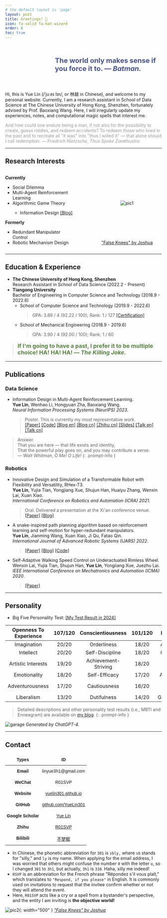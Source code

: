 ```yaml
---
# the default layout is 'page'
layout: post
title: Greetings! 🎉
icon: fa-solid fa-hat-wizard
order: 6
toc: true
---
```


<div style="display: flex; align-items: center; margin-bottom: 20px;">
  <div style="flex-shrink: 0; width: 130px; height: 130px; background-image: url('/assets/img/photo2_transparent.png'); background-size: cover; background-position: center; margin-right: 30px;" onmouseover="this.style.backgroundImage='url(/assets/img/photo2_cooler_transparent.png)'" onmouseout="this.style.backgroundImage='url(/assets/img/photo2_transparent.png)'">
  </div>
  <div style="flex-grow: 1; display: flex; justify-content: center; align-items: center;">
    <!-- <div style="font-style: italic; color: #555; border-left: 5px solid #eee; padding-left: 20px;"> -->
    <div style="color: #495485; font-size: 22px">
      <b>The world only makes sense if you force it to. <i>—&nbsp;Batman.</i></b>
    </div>
  </div>
</div>



Hi, this is Yue Lin (/ˈjuːeɪ lɪn/, or 林越 in Chinese), and welcome to my personal website.
Currently, I am a research assistant in School of Data Science at The Chinese University of Hong Kong, Shenzhen, fortunately advised by Prof. Baoxiang Wang. Here, I will irregularly update my experiences, notes, and computational magic spells that interest me.


<div style="color: #999;">
  And how could one endure being a man, if not also for the possibility to create, guess riddles, and redeem accidents? To redeem those who lived in the past and to recreate all "it was" into "thus I willed it" — that alone should I call redemption. <i>—&nbsp;Friedrich&nbsp;Nietzsche,&nbsp;Thus&nbsp;Spoke&nbsp;Zarathustra.</i>
</div>


<!-- <div class="w-22 left" style="width: 130px; height: 130px; background-image: url('/assets/img/photo2.jpeg'); background-size: cover; background-position: center; float: left;" onmouseover="this.style.backgroundImage='url(/assets/img/photo2_cooler.jpeg)'" onmouseout="this.style.backgroundImage='url(/assets/img/photo2.jpeg)'"></div>

And how could one endure being a man, if not also for the possibility to create, guess riddles, and redeem accidents? To redeem those who lived in the past and to recreate all "it was" into "thus I willed it" — that alone should I call redemption. *— Friedrich Nietzsche, Thus Spoke Zarathustra.*


<br clear="all"/>

Hi, this is Yue Lin (/ˈjuːeɪ lɪn/, or 林越 in Chinese), and welcome to my personal website.
Currently, I am a research assistant in School of Data Science at The Chinese University of Hong Kong, Shenzhen, fortunately advised by Prof. Baoxiang Wang. Here, I will irregularly update my experiences, notes, and computational magic spells that interest me.


> And how could one endure being a man, if not also for the possibility to create, guess riddles, and redeem accidents?
> To redeem those who lived in the past and to recreate all "it was" into "thus I willed it" — that alone should I call redemption. 
> *— Friedrich Nietzsche, Thus Spoke Zarathustra.*
{: .prompt-info } -->

---

## Research Interests

<!-- ![pic1](/assets/img/about/crow1.png){: width="250" .w-50 .left}
_[— Joshua, False Knees.](https://falseknees.com/about.html)_ -->

<!-- *Currently*
- Multi-Agent Reinforcement Learning
- [Information Design]({{site.baseurl}}/posts/Information-Design-10min/)
- Sequential Social Dilemma

*Formerly*
- Redundant Manipulator Control
- Robotic Mechanism Design -->


<style>
  .flex-container {
    display: flex;
    justify-content: flex-start;
    align-items: stretch;
  }
  .flex-item {
    /* width: 45%; */
    width: 300px;
    display: flex;
    flex-direction: column;
    justify-content: center;
  }
  .spacer {
    width: 15%;
  }
  .auto-spacer {
    flex-grow: 1;
  }
  @media (max-width: 768px) {
    .flex-container {
      flex-direction: column;
      align-items: center;
    }
    .flex-item, .spacer, .auto-spacer {
      width: 85%;
    }
  }
</style>

<div class="flex-container">
  <div class="flex-item">
    <div>
      <p><strong>Currently</strong></p>
      <ul>
        <li>Social Dilemma</li>
        <li>Multi-Agent Reinforcement Learning</li>
        <li>Algorithmic Game Theory</li>
        <ul>
          <li>Information Design <a href="{{site.baseurl}}/posts/Information-Design-10min/">[Blog]</a></li>
        </ul>
      </ul>
      <p><strong>Formerly</strong></p>
      <ul>
        <li>Redundant Manipulator Control</li>
        <li>Robotic Mechanism Design</li>
      </ul>
    </div>
  </div>
  <div class="spacer"></div>
  <div class="flex-item" style="text-align: center;">
    <img src="/assets/img/about/crow1.png" alt="pic1" style="max-height: 100%; margin: auto;" />
    <p><a href="https://falseknees.com/about.html">"False Knees" by Joshua</a></p>
  </div>
  <div class="auto-spacer"></div>
</div>

<!-- <br clear="all"/> -->

---

## Education & Experience

- **The Chinese University of Hong Kong, Shenzhen**  
  Research Assistant in School of Data Science (2022.2 - Present)
- **Tiangong University**  
  Bachelor of Engineering in Computer Science and Technology (2018.9 - 2022.6)
    - School of Computer Science and Technology (2019.9 - 2022.6)  
        > GPA:  3.89 / 4 (92.22 / 100); Rank: 1 / 127 
        [[Certification]]({{site.baseurl}}/posts/Certification-Rank/)
    - School of Mechanical Engineering (2018.9 - 2019.6)  
        > GPA:  3.90 / 4 (92.00 / 100); Rank: 1 / 60

> <p style="font-size: 18px; color: #588142"><b>If I'm going to have a past, I prefer it to be multiple choice! HA! HA! HA! <i>—&nbsp;The&nbsp;Killing&nbsp;Joke.</i></b></p>


<!-- <div style="height: 20px;"></div>

<p style="text-align:left;height:20px;"><b>
The Chinese University of Hong Kong, Shenzhen</b><span style="float:right;">
Shenzhen, China</span></p >

<p style="text-align:left;height:20px;">
Research Assistant - School of Data Science<span style="float:right;">
2022.2 - Present</span></p >

<div style="height: 15px;"></div>

<p style="text-align:left;height:20px;"><b>
Tiangong University</b><span style="float:right;">
Tianjin, China</span></p >

<p style="text-align:left;height:20px;">
Bachelor of Engineering - Computer Science and Technology<span style="float:right;">
2018.9 - 2022.6</span></p >

<div class="align-container" style="color:DarkGray;">
    <span style="text-align:left;height:20px;"><b>
        Major: Computer Science and Technology</b><span style="float:right;">
        2019.9 - 2022.6</span></span>
    <div class="align-content">
        <span style="margin-right: 2em;">GPA:  3.89 / 4 (92.22 / 100)</span><span>Rank: 1 / 127</span>
    </div>
</div>

<div class="align-container" style="color:DarkGray;">
    <span style="text-align:left;height:20px;"><b>
    Major: Mechanical Engineering</b><span style="float:right;">
    2018.9 - 2019.6</span></span>
    <div class="align-content">
        <span style="margin-right: 2em;">GPA: 3.90 / 4 (92.00 / 100)</span><span>Rank: 1 / 60</span>
    </div>
</div>

<div style="height: 25px;"></div> -->

---

## Publications

<!-- [[Google Scholar]](https://scholar.google.com/citations?user=fbvQHX4AAAAJ&hl=zh-CN) -->

### Data Science

- Information Design in Multi-Agent Reinforcement Learning.  
    **Yue Lin**, Wenhao Li, Hongyuan Zha, Baoxiang Wang.  
    *Neural Information Processing Systems (NeurIPS) 2023*.
    > Poster. This is currently my most representative work.  
    [[Paper]](https://arxiv.org/abs/2305.06807) 
    [[Code]](https://github.com/YueLin301/InformationDesignMARL) 
    [[Blog en]]({{site.baseurl}}/posts/IDMARL/) 
    [[Blog cn]]({{site.baseurl}}/posts/IDMARL-cn/) 
    [[Zhihu cn]](https://zhuanlan.zhihu.com/p/687305626) 
    [[Slides]]({{site.baseurl}}/posts/IDMARL/#slides) 
    [[Talk en]](https://www.youtube.com/watch?v=yhVlpv_1Pg4) 
    [[Talk cn]](https://www.bilibili.com/video/BV1e94y177Dj/?share_source=copy_web&vd_source=b3cf9eb7cfe43c730613c5158a38e978&t=2825)  

<!-- > Of the empty and useless years of the rest, with the rest me intertwined,  
> The question, O me! so sad, recurring — What good amid these, O me, O life?  
> *— Walt Whitman, O Me! O Life!*
{: .prompt-tip } -->

> *Answer.*  
> That you are here — that life exists and identity,  
> That the powerful play goes on, and you may contribute a verse.  
> *— Walt Whitman, O Me! O Life!*
{: .prompt-info }

### Robotics

- Innovative Design and Simulation of a Transformable Robot with Flexibility and Versatility, RHex-T3.  
    **Yue Lin**, Yujia Tian, Yongjiang Xue, Shujun Han, Huaiyu Zhang, Wenxin Lai, Xuan Xiao.  
    *International Conference on Robotics and Automation (ICRA) 2021*.
    > Oral. Delivered a presentation at the Xi'an conference venue.  
    [[Paper]](https://ieeexplore.ieee.org/abstract/document/9561060) 
    [[Blog]]({{site.baseurl}}/posts/RHex-T3/)  
- A snake-inspired path planning algorithm based on reinforcement learning and self-motion for hyper-redundant manipulators.  
    **Yue Lin**, Jianming Wang, Xuan Xiao, Ji Qu, Fatao Qin.  
    *International Journal of Advanced Robotic Systems (IJARS) 2022*.  
    > [[Paper]](https://journals.sagepub.com/doi/full/10.1177/17298806221110022) [[Blog]]({{site.baseurl}}/posts/SSCC/) 
    [[Code]](https://github.com/YueLin301/Swinging-Search-Crawling-Control)  
- Self-Adaptive Walking Speed Control on Underactuated Rimless Wheel.  
    Wenxin Lai, Yujia Tian, Shujun Han, **Yue Lin**, Yongiiang Xue, Juezhu Lai.  
    *IEEE International Conference on Mechatronics and Automation (ICMA) 2020*.  
    > [[Paper]](https://ieeexplore.ieee.org/abstract/document/9233853)  

<!-- ---

## Honors & Awards
- First Prize in the 16th Tianjin "The Challenge Cup" Competition - 2021.6
- First Prize of the President's Scholarship (Top: 3%), Tiangong University - 2020.12
- Second Prize of the President's Scholarship (Top: 10%), Tiangong University - 2018.12 & 2019.12
- Third Prize in the 15th Tianjin "The Projection Mapping Contest" Competition - 2019.5

---

## Campus Involvement
- Assisted classmates in preparing for final exams during the pandemic. Check out my [mind map notes](https://github.com/YueLin301/MindMap-bakcup).
- Initiated and organized a weekly seminar on Advanced Mathematics for classmates, promoting a harmonious learning environment.

The high-scoring courses at the undergraduate level include the following: 
  - **Mathematics:** Advanced Mathematics (100), Discrete Mathematics (96);
  - **Computer Science:** Compiler Theory (99), Embedded System Design (99), Software Engineering (98), Operating System (95), Computer Networks (96), Curriculum Design on Database (95), Application Development Practice (97), Internet of Things Technology (99), Software Development Practice (95), Distributed and Cloud Computing (95);
  - **Artificial Intelligence:** Digital Image Processing (98), Speech Recognition and Natural Language Understanding (96), Computerized Vision (96), Machine Learning (95);
  - **Robotics:** Intelligent Mobile Robot (99), Electrical and Electronic Technology (98), College Physics (97). -->

---

## Personality

- Big Five Personality Test: 
  <!-- [**SCOAI**](https://bigfive-test.com/result/649d06c585aaa70008135b20);  -->
  [[My Test Result in 2024]](https://bigfive-test.com/result/65e8ffaf59460b0008351b6d)
  <!-- [[My Test Result in 2023]](https://bigfive-test.com/result/649d06c585aaa70008135b20) -->
  <!-- - Scored highly in **Openness to Experience**, especially in *Imagination* and *Intellect*. -->
  <!-- - Scored highly in **Conscientiousness**, especially in *Orderliness* and *Achievement-Striving*. -->

| Openness To Experience 	| 107/120 	|   Conscientiousness  	| 101/120 	|    Extraversion    	| 95/120 	| Agreeableness 	| 82/120 	|     Neuroticism    	| 64/120 	|
|:----------------------:	|:-------:	|:--------------------:	|:-------:	|:------------------:	|:------:	|:-------------:	|:------:	|:------------------:	|:------:	|
|       Imagination      	|  20/20  	|      Orderliness     	|  18/20  	|   Activity Level   	|  19/20 	|    Modesty    	|  16/20 	|    Vulnerability   	|  8/20  	|
|        Intellect       	|  20/20  	|    Self-Discipline   	|  18/20  	|    Cheerfulness    	|  18/20 	|    Sympathy   	|  15/20 	|     Depression     	|  9/20  	|
|   Artistic Interests   	|  19/20  	| Achievement-Striving 	|  18/20  	|    Friendliness    	|  15/20 	|    Altruism   	|  14/20 	| Self-Consciousness 	|  10/20 	|
|      Emotionality      	|  18/20  	|     Self-Efficacy    	|  17/20  	|    Assertiveness   	|  15/20 	|  Cooperation  	|  13/20 	|    Immoderation    	|  11/20 	|
|     Adventurousness    	|  17/20  	|     Cautiousness     	|  16/20  	| Excitement-Seeking 	|  15/20 	|    Morality   	|  13/20 	|        Anger       	|  11/20 	|
|       Liberalism       	|  13/20  	|      Dutifulness     	|  14/20  	|   Gregariousness   	|  13/20 	|     Trust     	|  11/20 	|       Anxiety      	|  15/20 	|

<!-- - Myers-Briggs Type Indicator (MBTI):  -->
  <!-- [**INTJ-T**](https://www.16personalities.com/intj-personality).  -->
  <!-- [[My Test Result in 2023]](https://www.16personalities.com/profiles/8dc4f03308407). -->
<!-- - Enneagram:  -->
  <!-- [**Type 5 with a 4-Wing**](https://www.enneagraminstitute.com/type-5);  -->
  <!-- Tritye: 548. -->
  <!-- [Instincts](https://www.enneagrammer.com/the-three-instincts): SX/SP; -->
  <!-- [[My Test Result in 2023]](https://personalitypath.com/enneagram/personality-test-result/?t=6565fb05b6e90&swcfpc=1). -->

> Detailed descriptions and other personality test results (i.e., MBTI and Enneagram) are available on [my blog]({{site.baseurl}}/posts/Personality). 
{: .prompt-info }
<!-- > I believe these tools are efficient communication protocols, and using them allows me to easily introduce my profile.  -->

![garage](/assets/img/avatar/garage3c.png)
_Generated by ChatGPT-4._

---

## Contact

<div align="center">

<style type="text/css">
.tg  {border:none;border-collapse:collapse;border-spacing:0;}
.tg td{border-style:solid;border-width:0px;font-family:Arial, sans-serif;font-size:14px;overflow:hidden;
  padding:10px 5px;word-break:normal;}
.tg th{border-style:solid;border-width:0px;font-family:Arial, sans-serif;font-size:14px;font-weight:normal;
  overflow:hidden;padding:10px 5px;word-break:normal;}
.tg .tg-wp8o{border-color:#000000;text-align:center;vertical-align:top}
.tg .tg-mqa1{border-color:#000000;font-weight:bold;text-align:center;vertical-align:top}
</style>
<table class="tg">
<thead>
  <tr>
    <th class="tg-mqa1">Types</th>
    <th class="tg-mqa1">ID</th>
  </tr>
</thead>
<tbody>
  <tr>
    <td class="tg-mqa1">Email</td>
    <td class="tg-wp8o">linyue3h1@gmail.com</td>
  </tr>
  <tr>
    <td class="tg-mqa1">WeChat</td>
    <td class="tg-wp8o">R01SVP</td>
  </tr>
  <tr>
    <td class="tg-mqa1">Website</td>
    <td class="tg-wp8o"><a href="{{site.baseurl}}/" target="_blank" rel="noopener noreferrer">yuelin301.github.io</a></td>
  </tr>
  <tr>
    <td class="tg-mqa1">GitHub</td>
    <td class="tg-wp8o"><a href="https://github.com/YueLin301" target="_blank" rel="noopener noreferrer">github.com/YueLin301</a></td>
  </tr>
  <tr>
    <td class="tg-mqa1">Google Scholar</td>
    <td class="tg-wp8o"><a href="https://scholar.google.com/citations?user=fbvQHX4AAAAJ" target="_blank" rel="noopener noreferrer">Yue Lin</a></td>
  </tr>
  <tr>
    <td class="tg-mqa1">Zhihu</td>
    <td class="tg-wp8o"><a href="https://www.zhihu.com/people/R01SVP/answers" target="_blank" rel="noopener noreferrer">R01SVP</a></td>
  </tr>
  <tr>
    <td class="tg-mqa1">Bilibili</td>
    <td class="tg-wp8o"><a href="https://space.bilibili.com/36040555" target="_blank" rel="noopener noreferrer">不梦眠</a></td>
  </tr>
</tbody>
</table>

</div>



- In Chinese, the phonetic abbreviation for `301` is `sbly,` where `sb` stands for "silly," and `ly` is my name. When applying for the email address, I was worried that others might confuse the number `0` with the letter `o`, so I changed `301` to `3h1`, but actually, `3h1` is `310`. Haha, silly me indeed!
- `RSVP` is an abbreviation for the French phrase "Répondez s'il vous plaît," which translates to `"Respond, if you please"` in English. It is commonly used on invitations to request that the invitee confirm whether or not they will attend the event.
- Here, `R01SVP` acts like a cry or a spell from a bystander's perspective, and the entity I am inviting is **the objective world!**

![pic2](/assets/img/about/bird1.png){: width="500" }
_["False Knees" by Joshua](https://falseknees.com/about.html)_